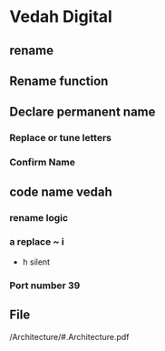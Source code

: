 # Vedah Digital

## rename

## Rename function 

## Declare permanent name

### Replace or tune letters

### Confirm Name

## code name vedah

### rename logic

### a replace ~ i

- h silent 

### Port number 39

## File
/Architecture/#.Architecture.pdf

